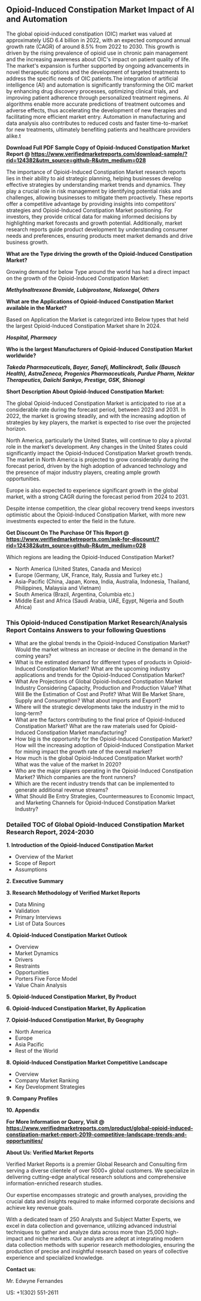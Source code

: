 <h2>Opioid-Induced Constipation Market Impact of AI and Automation</h2>The global opioid-induced constipation (OIC) market was valued at approximately USD 6.4 billion in 2022, with an expected compound annual growth rate (CAGR) of around 8.5% from 2022 to 2030. This growth is driven by the rising prevalence of opioid use in chronic pain management and the increasing awareness about OIC's impact on patient quality of life. The market's expansion is further supported by ongoing advancements in novel therapeutic options and the development of targeted treatments to address the specific needs of OIC patients.The integration of artificial intelligence (AI) and automation is significantly transforming the OIC market by enhancing drug discovery processes, optimizing clinical trials, and improving patient adherence through personalized treatment regimens. AI algorithms enable more accurate predictions of treatment outcomes and adverse effects, thus accelerating the development of new therapies and facilitating more efficient market entry. Automation in manufacturing and data analysis also contributes to reduced costs and faster time-to-market for new treatments, ultimately benefiting patients and healthcare providers alike.t</p><p id="" class=""><strong>Download Full PDF Sample Copy of Opioid-Induced Constipation Market Report @ <a href="https://www.verifiedmarketreports.com/download-sample/?rid=124382&utm_source=github-R&utm_medium=028" target="_blank">https://www.verifiedmarketreports.com/download-sample/?rid=124382&utm_source=github-R&utm_medium=028</a></strong></p><p>The importance of&nbsp;Opioid-Induced Constipation Market research reports lies in their ability to aid strategic planning, helping businesses develop effective strategies by understanding market trends and dynamics. They play a crucial role in risk management by identifying potential risks and challenges, allowing businesses to mitigate them proactively. These reports offer a competitive advantage by providing insights into competitors' strategies and Opioid-Induced Constipation Market positioning. For investors, they provide critical data for making informed decisions by highlighting market forecasts and growth potential. Additionally, market research reports guide product development by understanding consumer needs and preferences, ensuring products meet market demands and drive business growth.</p><p><strong>What are the&nbsp;Type driving the growth of the Opioid-Induced Constipation Market?</strong></p><p id="" class="">Growing demand for below Type around the world has had a direct impact on the growth of the Opioid-Induced Constipation Market:</p><em><strong>Methylnaltrexone Bromide, Lubiprostone, Naloxegol, Others</strong></em></p><strong>What are the&nbsp;Applications&nbsp;of Opioid-Induced Constipation Market available in the Market?</strong></p><p id="" class="">Based on Application the Market is categorized into Below types that held the largest Opioid-Induced Constipation Market share In 2024.</p><em><strong>Hospital, Pharmacy</strong></em></p><strong>Who is the largest Manufacturers of Opioid-Induced Constipation Market worldwide?</strong></p><p><em><strong>Takeda Pharmaceuticals, Bayer, Sanofi, Mallinckrodt, Salix (Bausch Health), AstraZeneca, Progenics Pharmaceuticals, Purdue Pharm, Nektar Therapeutics, Daiichi Sankyo, Prestige, GSK, Shionogi</strong></em></p><p id="" class=""><strong>Short Description About Opioid-Induced Constipation Market:</strong></p><p>The global Opioid-Induced Constipation Market is anticipated to rise at a considerable rate during the forecast period, between 2023 and 2031. In 2022, the market is growing steadily, and with the increasing adoption of strategies by key players, the market is expected to rise over the projected horizon.</p><p>North America, particularly the United States, will continue to play a pivotal role in the market's development. Any changes in the United States could significantly impact the Opioid-Induced Constipation Market growth trends. The market in North America is projected to grow considerably during the forecast period, driven by the high adoption of advanced technology and the presence of major industry players, creating ample growth opportunities.</p><p>Europe is also expected to experience significant growth in the global market, with a strong CAGR during the forecast period from 2024 to 2031.</p><p>Despite intense competition, the clear global recovery trend keeps investors optimistic about the Opioid-Induced Constipation Market, with more new investments expected to enter the field in the future.</p><p id="" class=""><strong>Get Discount On The Purchase Of This Report @ <a href="https://www.verifiedmarketreports.com/ask-for-discount/?rid=124382&utm_source=github-R&utm_medium=028" target="_blank">https://www.verifiedmarketreports.com/ask-for-discount/?rid=124382&utm_source=github-R&utm_medium=028</a></strong></p>Which regions are leading the Opioid-Induced Constipation Market?</p><ul><li>North America (United States, Canada and Mexico)</li><li>Europe (Germany, UK, France, Italy, Russia and Turkey etc.)</li><li>Asia-Pacific (China, Japan, Korea, India, Australia, Indonesia, Thailand, Philippines, Malaysia and Vietnam)</li><li>South America (Brazil, Argentina, Columbia etc.)</li><li>Middle East and Africa (Saudi Arabia, UAE, Egypt, Nigeria and South Africa)</li></ul><h3 id="" class="">This Opioid-Induced Constipation Market Research/Analysis Report Contains Answers to your following Questions</h3><ul><li>What are the global trends in the Opioid-Induced Constipation Market? Would the market witness an increase or decline in the demand in the coming years?</li><li>What is the estimated demand for different types of products in Opioid-Induced Constipation Market? What are the upcoming industry applications and trends for the Opioid-Induced Constipation Market?</li><li>What Are Projections of Global Opioid-Induced Constipation Market Industry Considering Capacity, Production and Production Value? What Will Be the Estimation of Cost and Profit? What Will Be Market Share, Supply and Consumption? What about imports and Export?</li><li>Where will the strategic developments take the industry in the mid to long-term?</li><li>What are the factors contributing to the final price of Opioid-Induced Constipation Market? What are the raw materials used for Opioid-Induced Constipation Market manufacturing?</li><li>How big is the opportunity for the Opioid-Induced Constipation Market? How will the increasing adoption of Opioid-Induced Constipation Market for mining impact the growth rate of the overall market?</li><li>How much is the global Opioid-Induced Constipation Market worth? What was the value of the market In 2020?</li><li>Who are the major players operating in the Opioid-Induced Constipation Market? Which companies are the front runners?</li><li>Which are the recent industry trends that can be implemented to generate additional revenue streams?</li><li>What Should Be Entry Strategies, Countermeasures to Economic Impact, and Marketing Channels for Opioid-Induced Constipation Market Industry?</li></ul><h3 id="" class="">Detailed TOC of Global Opioid-Induced Constipation Market Research Report, 2024-2030</h3><p id="" class=""><strong>1. Introduction of the Opioid-Induced Constipation Market</strong></p><ul><li>Overview of the Market</li><li>Scope of Report</li><li>Assumptions</li></ul><p id="" class=""><strong>2. Executive Summary</strong></p><p id="" class=""><strong>3. Research Methodology of Verified Market Reports</strong></p><ul><li>Data Mining</li><li>Validation</li><li>Primary Interviews</li><li>List of Data Sources</li></ul><p id="" class=""><strong>4. Opioid-Induced Constipation Market Outlook</strong></p><ul><li>Overview</li><li>Market Dynamics</li><li>Drivers</li><li>Restraints</li><li>Opportunities</li><li>Porters Five Force Model</li><li>Value Chain Analysis</li></ul><p id="" class=""><strong>5. Opioid-Induced Constipation Market, By Product</strong></p><p id="" class=""><strong>6. Opioid-Induced Constipation Market, By Application</strong></p><p id="" class=""><strong>7. Opioid-Induced Constipation Market, By Geography</strong></p><ul><li>North America</li><li>Europe</li><li>Asia Pacific</li><li>Rest of the World</li></ul><p id="" class=""><strong>8. Opioid-Induced Constipation Market Competitive Landscape</strong></p><ul><li>Overview</li><li>Company Market Ranking</li><li>Key Development Strategies</li></ul><p id="" class=""><strong>9. Company Profiles</strong></p><p id="" class=""><strong>10. Appendix</strong></p><p id="" class=""><strong>For More Information or Query, Visit @ <a href="https://www.verifiedmarketreports.com/product/global-opioid-induced-constipation-market-report-2019-competitive-landscape-trends-and-opportunities/" target="_blank">https://www.verifiedmarketreports.com/product/global-opioid-induced-constipation-market-report-2019-competitive-landscape-trends-and-opportunities/</a></strong></p><p id="" class=""><strong>About Us: Verified Market Reports</strong></p><p id="" class="">Verified Market Reports is a premier Global Research and Consulting firm serving a diverse clientele of over 5000+ global customers. We specialize in delivering cutting-edge analytical research solutions and comprehensive information-enriched research studies.</p><p id="" class="">Our expertise encompasses strategic and growth analyses, providing the crucial data and insights required to make informed corporate decisions and achieve key revenue goals.</p><p id="" class="">With a dedicated team of 250 Analysts and Subject Matter Experts, we excel in data collection and governance, utilizing advanced industrial techniques to gather and analyze data across more than 25,000 high-impact and niche markets. Our analysts are adept at integrating modern data collection methods with superior research methodologies, ensuring the production of precise and insightful research based on years of collective experience and specialized knowledge.</p><p id="" class=""><strong>Contact us:</strong></p><p id="" class="">Mr. Edwyne Fernandes</p><p id="" class="">US: +1(302) 551-2611</p>